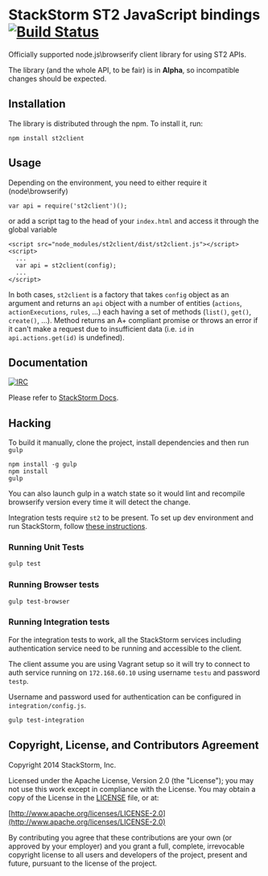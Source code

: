 StackStorm ST2 JavaScript bindings [![Build Status][travis-image]][travis-url]
==============================================================================

Officially supported node.js\browserify client library for using ST2 APIs.

The library (and the whole API, to be fair) is in **Alpha**, so incompatible changes should be expected.

## Installation

The library is distributed through the npm. To install it, run:

    npm install st2client

## Usage

Depending on the environment, you need to either require it (node\browserify)

    var api = require('st2client')();

or add a script tag to the head of your `index.html` and access it through the global variable

    <script src="node_modules/st2client/dist/st2client.js"></script>
    <script>
      ...
      var api = st2client(config);
      ...
    </script>

In both cases, `st2client` is a factory that takes `config` object as an argument and returns an `api` object with a number of entities (`actions`, `actionExecutions`, `rules`, ...) each having a set of methods (`list()`, `get()`, `create()`, ...). Method returns an A+ compliant promise or throws an error if it can't make a request due to insufficient data (i.e. `id` in `api.actions.get(id)` is undefined).

## Documentation

[![IRC](https://img.shields.io/irc/%23stackstorm.png)](http://webchat.freenode.net/?channels=stackstorm)

Please refer to [StackStorm Docs](http://docs.stackstorm.com).

## Hacking

To build it manually, clone the project, install dependencies and then run `gulp`

    npm install -g gulp
    npm install
    gulp

You can also launch gulp in a watch state so it would lint and recompile browserify version every time it will detect the change.

Integration tests require `st2` to be present. To set up dev environment and run StackStorm, follow [these instructions](http://docs.stackstorm.com/install/index.html).

### Running Unit Tests

```bash
gulp test
```

### Running Browser tests

```bash
gulp test-browser
```

### Running Integration tests

For the integration tests to work, all the StackStorm services including
authentication service need to be running and accessible to the client.

The client assume you are using Vagrant setup so it will try to connect to
auth service running on ``172.168.60.10`` using username ``testu`` and password
``testp``.

Username and password used for authentication can be configured in
``integration/config.js``.

```bash
gulp test-integration
```

## Copyright, License, and Contributors Agreement

Copyright 2014 StackStorm, Inc.

Licensed under the Apache License, Version 2.0 (the "License"); you may not use this work except in compliance with the License. You may obtain a copy of the License in the [LICENSE](LICENSE) file, or at:

[http://www.apache.org/licenses/LICENSE-2.0](http://www.apache.org/licenses/LICENSE-2.0)

By contributing you agree that these contributions are your own (or approved by your employer) and you grant a full, complete, irrevocable copyright license to all users and developers of the project, present and future, pursuant to the license of the project.

[travis-url]: https://travis-ci.org/StackStorm/st2client.js
[travis-image]: https://travis-ci.org/StackStorm/st2client.js.svg
